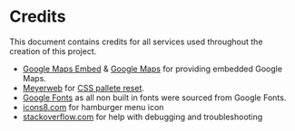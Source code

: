 Credits
=======

This document contains credits for all services used throughout the creation of this project.

- [Google Maps Embed](https://googlemapsembed.com) & [Google Maps](https://maps.google.com) for providing embedded Google Maps.
- [Meyerweb](https://meyerweb.com/) for [CSS pallete reset](https://meyerweb.com/eric/tools/css/reset/).
- [Google Fonts](https://fonts.google.com) as all non built in fonts were sourced from Google Fonts.
- [icons8.com](https://icons8.com) for hamburger menu icon
- [stackoverflow.com](https://stackoverflow.com) for help with debugging and troubleshooting